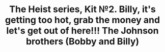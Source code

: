 ---
layout: product
title: "The Heist series, Kit №2. Billy, it's getting too hot, grab the money and let's get out of here!!! The Johnson brothers (Bobby and Billy) "
price: "1400" 
desc: "1/24 Figura"
img_path: "/assets/img/MBLTD24065.jpg"
brand: "MasterBox"
available: false
special_offer: false
new: false
soon: false
cat: "010000"
subcat: "015300"
subsubcat: "0N/A"
sifra: "MBLTD24065"
popular: false
---